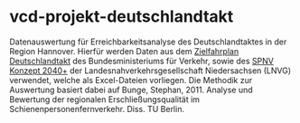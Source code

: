 # vcd-projekt-deutschlandtakt
Datenauswertung für Erreichbarkeitsanalyse des Deutschlandtaktes in der Region Hannover.
Hierfür werden Daten aus dem [Zielfahrplan Deutschlandtakt](https://assets.ctfassets.net/scbs508bajse/6wYikPsl1G47nWJw5MHEhn/a0dbf1f255f2cfd6bf033941280da2ba/Netzgrafik_3._Entwurf_Nord.pdf) des
Bundesministeriums für Verkehr, sowie des [SPNV Konzept 2040+](https://www.lnvg.de/fileadmin/media/lnvg/SPNV_2019/SPNV_Konzept_2030/LNVG_SPNV-KONZEPT_2030__2040.pdf) 
der Landesnahverkehrsgesellschaft Niedersachsen (LNVG) verwendet, welche als Excel-Dateien vorliegen.
Die Methodik zur Auswertung basiert dabei auf
Bunge, Stephan, 2011. Analyse und Bewertung der regionalen Erschließungsqualität im Schienenpersonenfernverkehr. Diss. TU Berlin.


